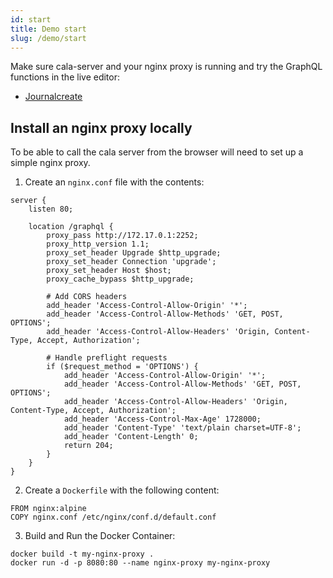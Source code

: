 ```yaml
---
id: start
title: Demo start
slug: /demo/start
---
```


Make sure cala-server and your nginx proxy is running and try the GraphQL functions in the live editor:

* [Journalcreate](./journalcreate.mdx)


## Install an nginx proxy locally

To be able to call the cala server from the browser will need to set up a simple nginx proxy.

1. Create an `nginx.conf` file with the contents:

```
server {
    listen 80;

    location /graphql {
        proxy_pass http://172.17.0.1:2252;
        proxy_http_version 1.1;
        proxy_set_header Upgrade $http_upgrade;
        proxy_set_header Connection 'upgrade';
        proxy_set_header Host $host;
        proxy_cache_bypass $http_upgrade;

        # Add CORS headers
        add_header 'Access-Control-Allow-Origin' '*';
        add_header 'Access-Control-Allow-Methods' 'GET, POST, OPTIONS';
        add_header 'Access-Control-Allow-Headers' 'Origin, Content-Type, Accept, Authorization';

        # Handle preflight requests
        if ($request_method = 'OPTIONS') {
            add_header 'Access-Control-Allow-Origin' '*';
            add_header 'Access-Control-Allow-Methods' 'GET, POST, OPTIONS';
            add_header 'Access-Control-Allow-Headers' 'Origin, Content-Type, Accept, Authorization';
            add_header 'Access-Control-Max-Age' 1728000;
            add_header 'Content-Type' 'text/plain charset=UTF-8';
            add_header 'Content-Length' 0;
            return 204;
        }
    }
}
```

2. Create a `Dockerfile` with the following content:
```
FROM nginx:alpine
COPY nginx.conf /etc/nginx/conf.d/default.conf
```

3. Build and Run the Docker Container:
```
docker build -t my-nginx-proxy .
docker run -d -p 8080:80 --name nginx-proxy my-nginx-proxy
```
